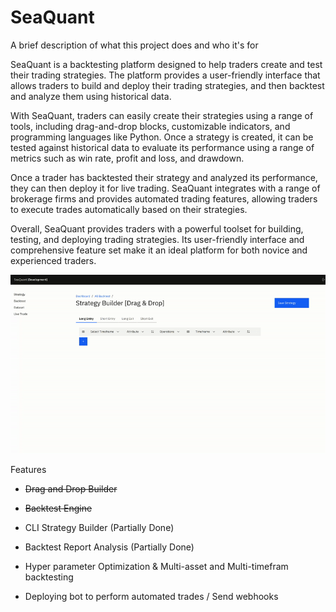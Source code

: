 
# SeaQuant

A brief description of what this project does and who it's for


SeaQuant is a backtesting platform designed to help traders create and test their trading strategies. The platform provides a user-friendly interface that allows traders to build and deploy their trading strategies, and then backtest and analyze them using historical data.

With SeaQuant, traders can easily create their strategies using a range of tools, including drag-and-drop blocks, customizable indicators, and programming languages like Python. Once a strategy is created, it can be tested against historical data to evaluate its performance using a range of metrics such as win rate, profit and loss, and drawdown.

Once a trader has backtested their strategy and analyzed its performance, they can then deploy it for live trading. SeaQuant integrates with a range of brokerage firms and provides automated trading features, allowing traders to execute trades automatically based on their strategies.

Overall, SeaQuant provides traders with a powerful toolset for building, testing, and deploying trading strategies. Its user-friendly interface and comprehensive feature set make it an ideal platform for both novice and experienced traders.





![App Screenshot](https://raw.githubusercontent.com/zoid007/SeaQuant/main/assets/one.gif)



Features 
- <strike>Drag and Drop Builder</strike>
* <strike>Backtest Engine</strike>
+ CLI Strategy Builder (Partially Done)
- Backtest Report Analysis (Partially Done)
* Hyper parameter Optimization & Multi-asset and Multi-timefram backtesting
+ Deploying bot to perform automated trades / Send webhooks
